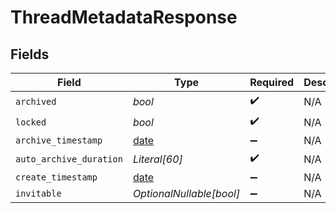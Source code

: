 # ThreadMetadataResponse


## Fields

| Field                                                                | Type                                                                 | Required                                                             | Description                                                          |
| -------------------------------------------------------------------- | -------------------------------------------------------------------- | -------------------------------------------------------------------- | -------------------------------------------------------------------- |
| `archived`                                                           | *bool*                                                               | :heavy_check_mark:                                                   | N/A                                                                  |
| `locked`                                                             | *bool*                                                               | :heavy_check_mark:                                                   | N/A                                                                  |
| `archive_timestamp`                                                  | [date](https://docs.python.org/3/library/datetime.html#date-objects) | :heavy_minus_sign:                                                   | N/A                                                                  |
| `auto_archive_duration`                                              | *Literal[60]*                                                        | :heavy_check_mark:                                                   | N/A                                                                  |
| `create_timestamp`                                                   | [date](https://docs.python.org/3/library/datetime.html#date-objects) | :heavy_minus_sign:                                                   | N/A                                                                  |
| `invitable`                                                          | *OptionalNullable[bool]*                                             | :heavy_minus_sign:                                                   | N/A                                                                  |